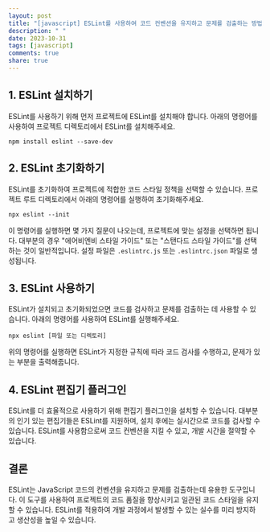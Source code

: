 ```yaml
---
layout: post
title: "[javascript] ESLint를 사용하여 코드 컨벤션을 유지하고 문제를 검출하는 방법"
description: " "
date: 2023-10-31
tags: [javascript]
comments: true
share: true
---
```


## 1. ESLint 설치하기

ESLint를 사용하기 위해 먼저 프로젝트에 ESLint를 설치해야 합니다. 아래의 명령어를 사용하여 프로젝트 디렉토리에서 ESLint를 설치해주세요.

```
npm install eslint --save-dev
```

## 2. ESLint 초기화하기

ESLint를 초기화하여 프로젝트에 적합한 코드 스타일 정책을 선택할 수 있습니다. 프로젝트 루트 디렉토리에서 아래의 명령어를 실행하여 초기화해주세요.

```
npx eslint --init
```

이 명령어를 실행하면 몇 가지 질문이 나오는데, 프로젝트에 맞는 설정을 선택하면 됩니다. 대부분의 경우 "에어비엔비 스타일 가이드" 또는 "스탠다드 스타일 가이드"를 선택하는 것이 일반적입니다. 설정 파일은 `.eslintrc.js` 또는 `.eslintrc.json` 파일로 생성됩니다.

## 3. ESLint 사용하기

ESLint가 설치되고 초기화되었으면 코드를 검사하고 문제를 검출하는 데 사용할 수 있습니다. 아래의 명령어를 사용하여 ESLint를 실행해주세요.

```
npx eslint [파일 또는 디렉토리]
```

위의 명령어를 실행하면 ESLint가 지정한 규칙에 따라 코드 검사를 수행하고, 문제가 있는 부분을 출력해줍니다.

## 4. ESLint 편집기 플러그인

ESLint를 더 효율적으로 사용하기 위해 편집기 플러그인을 설치할 수 있습니다. 대부분의 인기 있는 편집기들은 ESLint를 지원하며, 설치 후에는 실시간으로 코드를 검사할 수 있습니다. ESLint를 사용함으로써 코드 컨벤션을 지킬 수 있고, 개발 시간을 절약할 수 있습니다.

## 결론

ESLint는 JavaScript 코드의 컨벤션을 유지하고 문제를 검출하는데 유용한 도구입니다. 이 도구를 사용하여 프로젝트의 코드 품질을 향상시키고 일관된 코드 스타일을 유지할 수 있습니다. ESLint를 적용하여 개발 과정에서 발생할 수 있는 실수를 미리 방지하고 생산성을 높일 수 있습니다.